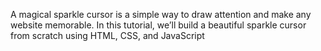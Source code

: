 A magical sparkle cursor is a simple way to draw attention and make any website memorable. In this tutorial, we’ll build a beautiful sparkle cursor from scratch using HTML, CSS, and JavaScript
